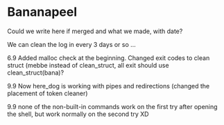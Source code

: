 # Bananapeel
Could we write here if merged and what we made, with date?

We can clean the log in every 3 days or so ...

6.9 Added malloc check at the beginning. Changed exit codes to clean struct (mebbe instead of clean_struct, all exit should use clean_struct(bana)?

9.9 Now here_dog is working with pipes and redirections (changed the placement of token cleaner)

9.9 none of the non-built-in commands work on the first try after opening the shell, but work normally on the second try XD
